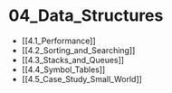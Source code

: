 # 04_Data_Structures
- [[4.1_Performance]]
- [[4.2_Sorting_and_Searching]]
- [[4.3_Stacks_and_Queues]]
- [[4.4_Symbol_Tables]]
- [[4.5_Case_Study_Small_World]]
